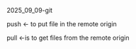 2025_09_09-git

push <- to put file in the remote origin


pull <-is to get files from the remote origin
